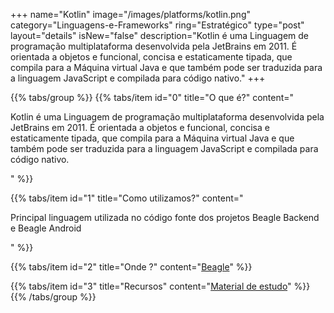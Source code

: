 +++
name="Kotlin"
image="/images/platforms/kotlin.png"
category="Linguagens-e-Frameworks"
ring="Estratégico"
type="post"
layout="details"
isNew="false"
description="Kotlin é uma Linguagem de programação multiplataforma desenvolvida pela JetBrains em 2011. É orientada a objetos e funcional, concisa e estaticamente tipada, que compila para a Máquina virtual Java e que também pode ser traduzida para a linguagem JavaScript e compilada para código nativo."
+++

{{% tabs/group %}}
  {{% tabs/item id="0" title="O que é?" content="<p>Kotlin é uma Linguagem de programação multiplataforma desenvolvida pela JetBrains em 2011. É orientada a objetos e funcional, concisa e estaticamente tipada, que compila para a Máquina virtual Java e que também pode ser traduzida para a linguagem JavaScript e compilada para código nativo.</p>" %}}

  {{% tabs/item id="1" title="Como utilizamos?" content="<p>Principal linguagem utilizada no código fonte dos projetos Beagle Backend e Beagle Android</p>" %}}

  {{% tabs/item id="2" title="Onde ?" content="<a href='https://usebeagle.io/' target="_blank">Beagle</a>" %}}

  {{% tabs/item id="3" title="Recursos" content="<a href='https://kotlinlang.org/' target='_blank'>Material de estudo</a>" %}}
{{% /tabs/group %}}
